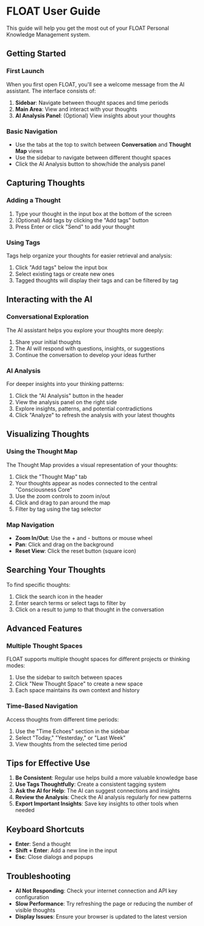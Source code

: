 # FLOAT User Guide

This guide will help you get the most out of your FLOAT Personal Knowledge Management system.

## Getting Started

### First Launch

When you first open FLOAT, you'll see a welcome message from the AI assistant. The interface consists of:

1. **Sidebar**: Navigate between thought spaces and time periods
2. **Main Area**: View and interact with your thoughts
3. **AI Analysis Panel**: (Optional) View insights about your thoughts

### Basic Navigation

- Use the tabs at the top to switch between **Conversation** and **Thought Map** views
- Use the sidebar to navigate between different thought spaces
- Click the AI Analysis button to show/hide the analysis panel

## Capturing Thoughts

### Adding a Thought

1. Type your thought in the input box at the bottom of the screen
2. (Optional) Add tags by clicking the "Add tags" button
3. Press Enter or click "Send" to add your thought

### Using Tags

Tags help organize your thoughts for easier retrieval and analysis:

1. Click "Add tags" below the input box
2. Select existing tags or create new ones
3. Tagged thoughts will display their tags and can be filtered by tag

## Interacting with the AI

### Conversational Exploration

The AI assistant helps you explore your thoughts more deeply:

1. Share your initial thoughts
2. The AI will respond with questions, insights, or suggestions
3. Continue the conversation to develop your ideas further

### AI Analysis

For deeper insights into your thinking patterns:

1. Click the "AI Analysis" button in the header
2. View the analysis panel on the right side
3. Explore insights, patterns, and potential contradictions
4. Click "Analyze" to refresh the analysis with your latest thoughts

## Visualizing Thoughts

### Using the Thought Map

The Thought Map provides a visual representation of your thoughts:

1. Click the "Thought Map" tab
2. Your thoughts appear as nodes connected to the central "Consciousness Core"
3. Use the zoom controls to zoom in/out
4. Click and drag to pan around the map
5. Filter by tag using the tag selector

### Map Navigation

- **Zoom In/Out**: Use the + and - buttons or mouse wheel
- **Pan**: Click and drag on the background
- **Reset View**: Click the reset button (square icon)

## Searching Your Thoughts

To find specific thoughts:

1. Click the search icon in the header
2. Enter search terms or select tags to filter by
3. Click on a result to jump to that thought in the conversation

## Advanced Features

### Multiple Thought Spaces

FLOAT supports multiple thought spaces for different projects or thinking modes:

1. Use the sidebar to switch between spaces
2. Click "New Thought Space" to create a new space
3. Each space maintains its own context and history

### Time-Based Navigation

Access thoughts from different time periods:

1. Use the "Time Echoes" section in the sidebar
2. Select "Today," "Yesterday," or "Last Week"
3. View thoughts from the selected time period

## Tips for Effective Use

1. **Be Consistent**: Regular use helps build a more valuable knowledge base
2. **Use Tags Thoughtfully**: Create a consistent tagging system
3. **Ask the AI for Help**: The AI can suggest connections and insights
4. **Review the Analysis**: Check the AI analysis regularly for new patterns
5. **Export Important Insights**: Save key insights to other tools when needed

## Keyboard Shortcuts

- **Enter**: Send a thought
- **Shift + Enter**: Add a new line in the input
- **Esc**: Close dialogs and popups

## Troubleshooting

- **AI Not Responding**: Check your internet connection and API key configuration
- **Slow Performance**: Try refreshing the page or reducing the number of visible thoughts
- **Display Issues**: Ensure your browser is updated to the latest version
